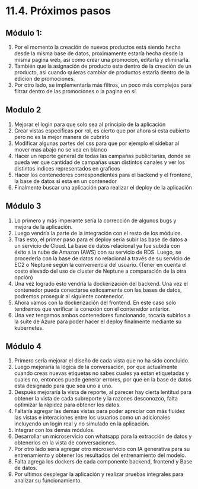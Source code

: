 # 11.4. Próximos pasos

## Módulo 1:
1. Por el momento la creación de nuevos productos está siendo hecha desde la misma base de datos, proximamente estaría hecha desde la misma pagina web, asi como crear una promocion, editarla y eliminarla.
2. También que la asignación de producto esta dentro de la creación de un producto, asi cuando quieras cambiar de productos estaría dentro de la edicion de promociones.
3. Por otro lado, se implementaría más filtros, un poco más complejos para filtrar dentro de las promociones o la pagina en sí.

## Modulo 2
1. Mejorar el login para que solo sea al principio de la aplicación
2. Crear vistas especificas por rol, es cierto que por ahora si esta cubierto pero no es la mejor manera de cubrirlo
3. Modificar algunas partes del css para que por ejemplo el sidebar al mover mas abajo no se vea en blanco
4. Hacer un reporte general de todas las campañas publicitarias, donde se pueda ver que cantidad de campañas usan distintos canales y ver los distintos indices representados en graficos
5. Hacer los contenedores correspondientes para el backend y el frontend, la base de datos si esta en un contenedor
6. Finalmente buscar una aplicación para realizar el deploy de la aplicación
## Módulo 3
1. Lo primero y más imperante sería la corrección de algunos bugs y mejora de la aplicación.
2. Luego vendría la parte de la integración con el resto de los módulos.
3. Tras esto, el primer paso para el deploy sería subir las base de datos a un servicio de Cloud. La base de datos relacional ya fue subida con éxito a la nube de Amazon (AWS) con su servicio de RDS. Luego, se procedería con la base de datos no relacional a través de su servicio de EC2 o Neptune según la conveniencia del usuario. (Tener en cuenta el costo elevado del uso de cluster de Neptune a comparación de la otra opción)
4. Una vez logrado esto vendría la dockerización del backend. Una vez el contenedor pueda conectarse exitosamente con las bases de datos, podremos proseguir al siguiente contenedor.
5. Ahora vamos con la dockerización del frontend. En este caso solo tendremos que verificar la conexión con el contenedor anterior.
6. Una vez tengamos ambos contenedores funcionando, tocaría subirlos a la suite de Azure para poder hacer el deploy finalmente mediante su kubernetes.
## Módulo 4
1. Primero sería mejorar el diseño de cada vista que no ha sido concluido.
2. Luego mejoraría la lógica de la conversación, por que actualmente cuando creas nuevas etiquetas no sabes cuales ya estan etiquetadas y cuales no, entonces puede generar errores, por que en la base de datos esta designado para que sea uno a uno.
3. Después mejoraría la vista de reporte, al parecer hay cierta lentitud para obtener la vista de cada subreporte y la razones desconozco, falta optimizar la rápidez para obtener los datos.
4. Faltaría agregar las demas vistas para poder apreciar con más fluidez las vistas e interaciones entre los usuarios como un adicionales incluyendo un login real y no simulado en la aplicación.
5. Integrar con los demás módulos.
6. Desarrollar un microservicio con whatsapp para la extracción de datos y obtenerlos en la vista de conversaciones.
7. Por otro lado sería agregar otro microservicio con IA generativa para su entrenamiento y obtener los resultados del entrenamiento del modelo.
8. Falta agrega los dockers de cada componente backend, frontend y Base de datos.
9. Por ultimos desplegar la aplicación y realizar pruebas integrales para analizar su funcionamiento.
